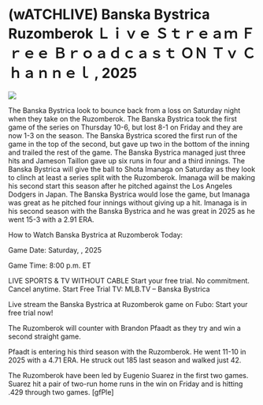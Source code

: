 # (wATCHLIVE) Banska Bystrica Ruzomberok Ｌｉｖｅ Ｓｔｒｅａｍ Ｆｒｅｅ Ｂｒｏａｄｃａｓｔ ＯＮ Ｔｖ Ｃｈａｎｎｅｌ , 2025  
  
  
[![](https://i.imgur.com/qSNzIqt.png)](https://movie.rssnews.media/RvqltxzR.php)  
  
The Banska Bystrica look to bounce back from a loss on Saturday night when they take on the Ruzomberok. The Banska Bystrica took the first game of the series on Thursday 10-6, but lost 8-1 on Friday and they are now 1-3 on the season. The Banska Bystrica scored the first run of the game in the top of the second, but gave up two in the bottom of the inning and trailed the rest of the game. The Banska Bystrica managed just three hits and Jameson Taillon gave up six runs in four and a third innings. The Banska Bystrica will give the ball to Shota Imanaga on Saturday as they look to clinch at least a series split with the Ruzomberok. Imanaga will be making his second start this season after he pitched against the Los Angeles Dodgers in Japan. The Banska Bystrica would lose the game, but Imanaga was great as he pitched four innings without giving up a hit. Imanaga is in his second season with the Banska Bystrica and he was great in 2025 as he went 15-3 with a 2.91 ERA.

How to Watch Banska Bystrica at Ruzomberok Today:

Game Date: Saturday, , 2025

Game Time: 8:00 p.m. ET

LIVE SPORTS & TV WITHOUT CABLE
Start your free trial. No commitment. Cancel anytime.
Start Free Trial
TV: MLB.TV – Banska Bystrica

Live stream the Banska Bystrica at Ruzomberok game on Fubo: Start your free trial now!

The Ruzomberok will counter with Brandon Pfaadt as they try and win a second straight game.

Pfaadt is entering his third season with the Ruzomberok. He went 11-10 in 2025 with a 4.71 ERA. He struck out 185 last season and walked just 42.

The Ruzomberok have been led by Eugenio Suarez in the first two games. Suarez hit a pair of two-run home runs in the win on Friday and is hitting .429 through two games. [gfPle]